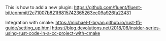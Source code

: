 This is how to add a new plugin: https://github.com/fluent/fluent-bit/commit/2c71007b821f6815742365263ec09a926fa22431


Integration with cmake:
https://michael-f-bryan.github.io/rust-ffi-guide/setting_up.html
https://blog.devolutions.net/2018/06/insider-series-using-rust-code-in-a-cc-project-with-cmake